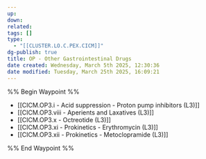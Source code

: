 ```yaml
---
up: 
down: 
related: 
tags: []
type:
  - "[[CLUSTER.LO.C.PEX.CICM]]"
dg-publish: true
title: OP - Other Gastrointestinal Drugs
date created: Wednesday, March 5th 2025, 12:30:36
date modified: Tuesday, March 25th 2025, 16:09:21
---
```


%% Begin Waypoint %%

- [[CICM.OP3.i - Acid suppression - Proton pump inhibitors (L3)]]
- [[CICM.OP3.viii - Aperients and Laxatives (L3)]]
- [[CICM.OP3.x - Octreotide (L3)]]
- [[CICM.OP3.xi - Prokinetics - Erythromycin (L3)]]
- [[CICM.OP3.xii - Prokinetics - Metoclopramide (L3)]]

%% End Waypoint %%
